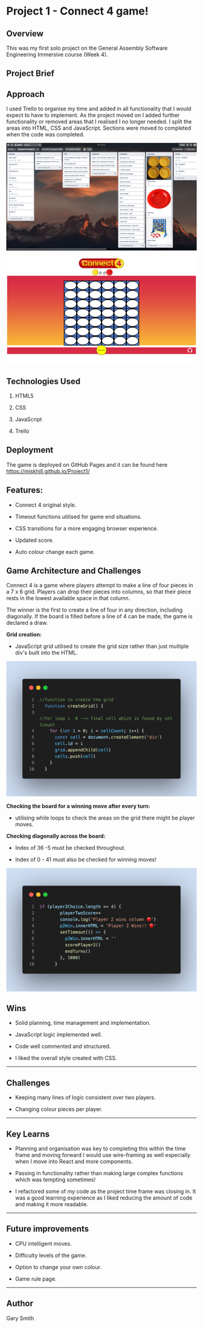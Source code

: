 
# Project 1 - Connect 4 game!

  

## Overview

  

This was my first solo project on the General Assembly Software Engineering Immersive course (Week 4).

  

## Project Brief


  

## Approach

I used Trello to organise my time and added in all functionality that I would expect to have to implement. As the project moved on I added further functionality or removed areas that I realised I no longer needed. I split the areas into HTML, CSS and JavaScript. Sections were moved to completed when the code was completed.
  

![Trello Planning](https://github.com/miskhill/Project1/blob/main/Screenshots/Trello%20ongoing.png)

  

![Game image](https://github.com/miskhill/Project1/blob/main/Screenshots/Connect%204%20ongoing.png)

  
  
  

## Technologies Used

  

1. HTML5

2. CSS

3. JavaScript

4. Trello

  

## Deployment

  

The game is deployed on GitHub Pages and it can be found here https://miskhill.github.io/Project1/

  

## Features:

  

- Connect 4 original style.

- Timeout functions utilised for game end situations.

- CSS transitions for a more engaging browser experience.

- Updated score.

- Auto colour change each game.

  

## Game Architecture and Challenges

  
  

Connect 4 is a game where players attempt to make a line of four pieces in a 7 x 6 grid. Players can drop their pieces into columns, so that their piece rests in the lowest available space in that column.

  

The winner is the first to create a line of four in any direction, including diagonally. If the board is filled before a line of 4 can be made, the game is declared a draw.

  

**Grid creation:**

  

- JavaScript grid utilised to create the grid size rather than just multiple div's built into the HTML.

  

![create grid code](https://github.com/miskhill/Project1/blob/main/Screenshots/gridcreate.png)

  

**Checking the board for a winning move after every turn:**

  

- utilising while loops to check the areas on the grid there might be player moves.

  
  

**Checking diagonally across the board:**

  

- Index of 36 -5 must be checked throughout.

- Index of 0 - 41 must also be checked for winning moves!

  

![Win check code](https://github.com/miskhill/Project1/blob/main/Screenshots/win%20code.png)

## Wins

  

- Solid planning, time management and implementation.

- JavaScript logic implemented well.

- Code well commented and structured.

- I liked the overall style created with CSS.

----------
  
## Challenges

  

- Keeping many lines of logic consistent over two players.

- Changing colour pieces per player.

----------

## Key Learns

- Planning and organisation was key to completing this within the time frame and moving forward I would use wire-framing as well especially when I move into React and more components.

- Passing in functionality rather than making large complex functions which was tempting sometimes! 
- I refactored some of my code as the project time frame was closing in. It was a good learning experience as I liked reducing the amount of code and making it more readable.

----------

## Future improvements

  

- CPU intelligent moves.

- Difficulty levels of the game.

- Option to change your own colour.

- Game rule page.

----------

  

## [](https://miskhill.github.io/Project1/#author)Author

  

Gary Smith
